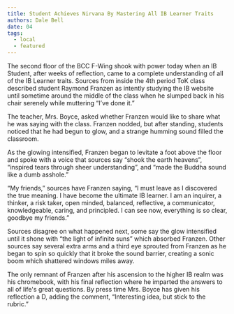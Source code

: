 ```yaml
---
title: Student Achieves Nirvana By Mastering All IB Learner Traits
authors: Dale Bell
date: 04
tags:
  - local
  - featured
---
```


The second floor of the BCC F-Wing shook with power today when an IB Student, after weeks of reflection, came to a complete understanding of all of the IB Learner traits. Sources from inside the 4th period ToK class described student Raymond Franzen as intently studying the IB website until sometime around the middle of the class when he slumped back in his chair serenely while muttering “I’ve done it.”

The teacher, Mrs. Boyce, asked whether Franzen would like to share what he was saying with the class. Franzen nodded, but after standing, students noticed that he had begun to glow, and a strange humming sound filled the classroom.

As the glowing intensified, Franzen began to levitate a foot above the floor and spoke with a voice that sources say “shook the earth heavens”, “inspired tears through sheer understanding”, and “made the Buddha sound like a dumb asshole.”

“My friends,” sources have Franzen saying, “I must leave as I discovered the true meaning. I have become the ultimate IB learner. I am an inquirer, a thinker, a risk taker, open minded, balanced, reflective, a communicator, knowledgeable, caring, and principled. I can see now, everything is so clear, goodbye my friends.”

Sources disagree on what happened next, some say the glow intensified until it shone with “the light of infinite suns” which absorbed Franzen. Other sources say several extra arms and a third eye sprouted from Franzen as he began to spin so quickly that it broke the sound barrier, creating a sonic boom which shattered windows miles away.

The only remnant of Franzen after his ascension to the higher IB realm was his chromebook, with his final reflection where he imparted the answers to all of life's great questions. By press time Mrs. Boyce has given his reflection a D, adding the comment, “Interesting idea, but stick to the rubric.”
